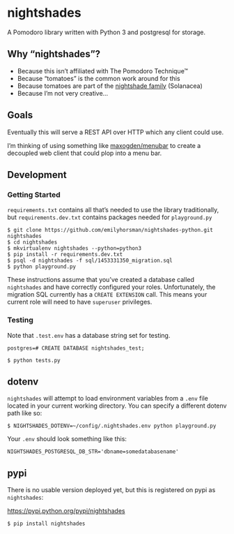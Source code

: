 # nightshades

A Pomodoro library written with Python 3 and postgresql for storage.

## Why “nightshades”?

* Because this isn’t affiliated with The Pomodoro Technique™
* Because “tomatoes” is the common work around for this
* Because tomatoes are part of the [nightshade family](https://en.wikipedia.org/wiki/Solanaceae) (Solanacea)
* Because I’m not very creative…

## Goals

Eventually this will serve a REST API over HTTP which any client could use.

I’m thinking of using something like
[maxogden/menubar](https://github.com/maxogden/menubar)
to create a decoupled web client that could plop into a menu bar.

## Development

### Getting Started

`requirements.txt` contains all that’s needed to use the library traditionally,
but `requirements.dev.txt` contains packages needed for `playground.py`

```
$ git clone https://github.com/emilyhorsman/nightshades-python.git nightshades
$ cd nightshades
$ mkvirtualenv nightshades --python=python3
$ pip install -r requirements.dev.txt
$ psql -d nightshades -f sql/1453331350_migration.sql
$ python playground.py
```

These instructions assume that you’ve created a database called `nightshades`
and have correctly configured your roles. Unfortunately, the migration SQL
currently has a `CREATE EXTENSION` call. This means your current role will need
to have `superuser` privileges.

### Testing

Note that `.test.env` has a database string set for testing.

```
postgres=# CREATE DATABASE nightshades_test;

$ python tests.py
```

## dotenv

`nightshades` will attempt to load environment variables from a `.env` file
located in your current working directory. You can specify a different dotenv
path like so:

```
$ NIGHTSHADES_DOTENV=~/config/.nightshades.env python playground.py
```

Your `.env` should look something like this:

```
NIGHTSHADES_POSTGRESQL_DB_STR='dbname=somedatabasename'
```

## pypi

There is no usable version deployed yet, but this is registered on pypi as
`nightshades`:

https://pypi.python.org/pypi/nightshades

```
$ pip install nightshades
```
